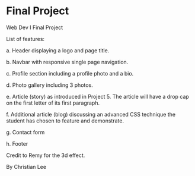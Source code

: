 # Final Project
Web Dev I Final Project

List of features:

a.	Header displaying a logo and page title.

b.	Navbar with responsive single page navigation.
  
c.	Profile section including a profile photo and a bio. 

d.	Photo gallery including 3 photos. 

e.	Article (story) as introduced in Project 5. The article will have a drop cap on the first letter of its first paragraph.

f.	Additional article (blog) discussing an advanced CSS technique the student has chosen to feature and demonstrate.

g.	Contact form 

h.	Footer 
  
Credit to Remy for the 3d effect.

By Christian Lee
